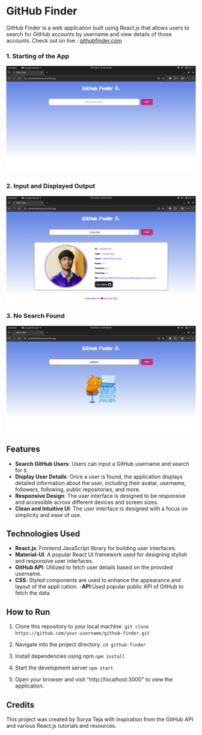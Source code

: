 # GitHub Finder

GitHub Finder is a web application built using React.js that allows users to search for GitHub accounts by username and view details of those accounts.
Check out on live : <a href='https://githubfinderbysurya.netlify.app' target="_blank">githubfinder.com</a>

### 1. Starting of the App
![Starting of the App](images/image1.png)

### 2. Input and Displayed Output
![Input and Displayed Output](images/image2.png)

### 3. No Search Found
![No Search Found](images/image3.png)


## Features

- **Search GitHub Users**: Users can input a GitHub username and search for it.
- **Display User Details**: Once a user is found, the application displays detailed information about the user, including their avatar, username, followers, following, public repositories, and more.
- **Responsive Design**: The user interface is designed to be responsive and accessible across different devices and screen sizes.
- **Clean and Intuitive UI**: The user interface is designed with a focus on simplicity and ease of use.


## Technologies Used


- **React.js**: Frontend JavaScript library for building user interfaces.
- **Material-UI**: A popular React UI framework used for designing stylish and responsive user interfaces.
- **GitHub API**: Utilized to fetch user details based on the provided username.
- **CSS**: Styled components are used to enhance the appearance and layout of the appli cation.
-**API**:Used popular public API of GitHub to fetch the data

## How to Run

1. Clone this repository to your local machine.
	`git clone https://github.com/your-username/github-finder.git`

2. Navigate into the project directory.
	`cd github-finder`

3. Install dependencies using npm
	`npm install`
	
4. Start the development server
	`npm start`

5. Open your browser and visit "http://localhost:3000" to view the application.

## Credits

This project was created by Surya Teja with inspiration from the GitHub API and various React.js tutorials and resources.

